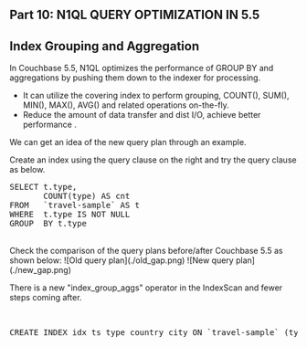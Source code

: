 ## <b> Part 10: N1QL QUERY OPTIMIZATION IN 5.5 </b>

## Index Grouping and Aggregation

In Couchbase 5.5, N1QL optimizes the performance of GROUP BY and aggregations by pushing them down to the indexer for processing. 

- It can utilize the covering index to perform grouping, COUNT(), SUM(), MIN(), MAX(), AVG() and related operations on-the-fly.
- Reduce the amount of data transfer and dist I/O, achieve better performance .

We can get an idea of the new query plan through an example.

Create an index using the query clause on the right and try the query clause as below.
<br>

<pre>
SELECT t.type, 
       COUNT(type) AS cnt 
FROM   `travel-sample` AS t 
WHERE  t.type IS NOT NULL 
GROUP  BY t.type 
</pre>

<br>
Check the comparison of the query plans before/after Couchbase 5.5 as shown below:
![Old query plan](./old_gap.png)
![New query plan](./new_gap.png)

There is a new "index_group_aggs" operator in the IndexScan and fewer steps coming after. 


<br>

<pre id="example">
CREATE INDEX idx_ts_type_country_city ON `travel-sample` (type, country, city);
</pre>
 
